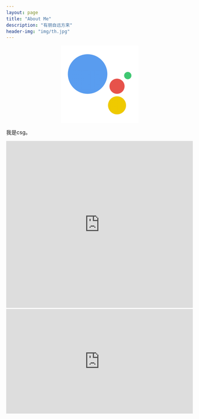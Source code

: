 ```yaml
---
layout: page
title: "About Me"
description: "有朋自远方来"
header-img: "img/th.jpg"
---
```


<center>
    <p><img src="/img/me.png" align="center"></p>
</center>



我是csg。



<iframe src="https://music.163.com/outchain/player?type=0&id=314849965&auto=0&height=430" width="100%" height="450" frameborder="no" marginwidth="0" marginheight="0"></iframe>



<div class="aspect-ratio">

<iframe frameborder="0" width="640" height="498" src="https://v.qq.com/iframe/player.html?vid=a0308bz4yp2&tiny=0&auto=0" allowfullscreen></iframe>

</div>



<style>

.aspect-ratio {
  position: relative;
  width: 100%;
  height: 0;
  padding-bottom: 56%;
}


.aspect-ratio iframe {
  position: absolute;
  width: 100%;
  height: 100%;
  left: 0;
  top: 0;
}
</style>
